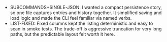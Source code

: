 - SUBCOMMANDS+SINGLE-JSON: I wanted a compact persistence story, so one file
  captures entries and history together. It simplified saving and load logic
  and made the CLI feel familiar via named verbs.
- LIST-FIXED: Fixed columns kept the listing deterministic and easy to scan in
  smoke tests. The trade-off is aggressive truncation for very long paths, but
  the predictable layout felt worth it here.
